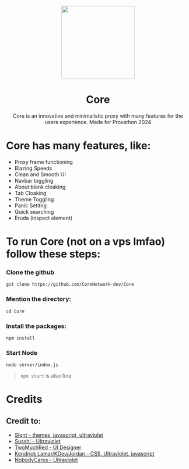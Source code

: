 <p align="center"><img src="https://github.com/CoreNetwork-dev/core/blob/main/public/resources/images/main.png?raw=true" height="200">
</p>

<h1 align="center">Core</h1>
<p align="center">Core is an innovative and minimalistic proxy with many features for the users experience. Made for Proxathon 2024</p>

# Core has many features, like:
- Proxy frame functioning
- Blazing Speeds
- Clean and Smooth UI
- Navbar toggling
- About:blank cloaking
- Tab Cloaking
- Theme Toggling
- Panic Setitng
- Quick searching
- Eruda (inspect element)

# To run Core (not on a vps lmfao) follow these steps:
### Clone the github
`git clone https://github.com/CoreNetwork-dev/Core`

### Mention the directory:
`cd Core`

### Install the packages:
`npm install`

### Start Node
`node server/index.js`
> `npm start` is also fine

# Credits
## Credit to:
- <a href="//github.com/slqntdevss">Slqnt - themes, javascript, ultraviolet</a>
- <a href="//github.com/e9x">Susshi - Ultraviolet</a>
- <a href="//github.com/slqntdevss">TwoMuchRed - UI Designer</a>
- <a href="//github.com/JustJxrdanWasDefinetlyTaken">Kendrick Lamar/KDev/Jordan - CSS, Ultraviolet, javascript</a>
- <a href="//github.com/nobodycares-lo">NobodyCares - Ultraviolet</a>